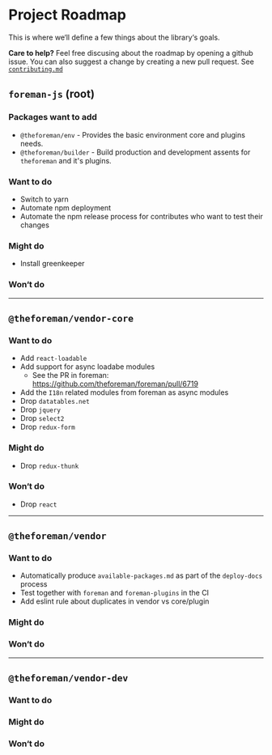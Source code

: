 # Project Roadmap

This is where we‘ll define a few things about the library‘s goals.

**Care to help?** Feel free discusing about the roadmap by opening a github issue.
You can also suggest a change by creating a new pull request.
See [`contributing.md`](./contributing.md)


## `foreman-js` (root)

### Packages want to add

- `@theforeman/env` - Provides the basic environment core and plugins needs.
- `@theforeman/builder` - Build production and development assents for `theforeman` and it's plugins.

### Want to do

- Switch to yarn
- Automate npm deployment
- Automate the npm release process for contributes who want to test their changes

### Might do

- Install greenkeeper

### Won‘t do

---

## `@theforeman/vendor-core`

### Want to do

- Add `react-loadable`
- Add support for async loadabe modules
  - See the PR in foreman: https://github.com/theforeman/foreman/pull/6719
- Add the `I18n` related modules from foreman as async modules
- Drop `datatables.net`
- Drop `jquery`
- Drop `select2`
- Drop `redux-form`

### Might do

- Drop `redux-thunk`

### Won‘t do

- Drop `react`

---

## `@theforeman/vendor`

### Want to do

- Automatically produce `available-packages.md` as part of the `deploy-docs` process
- Test together with `foreman` and `foreman-plugins` in the CI
- Add eslint rule about duplicates in vendor vs core/plugin

### Might do

### Won‘t do

---

## `@theforeman/vendor-dev`

### Want to do

### Might do

### Won‘t do
